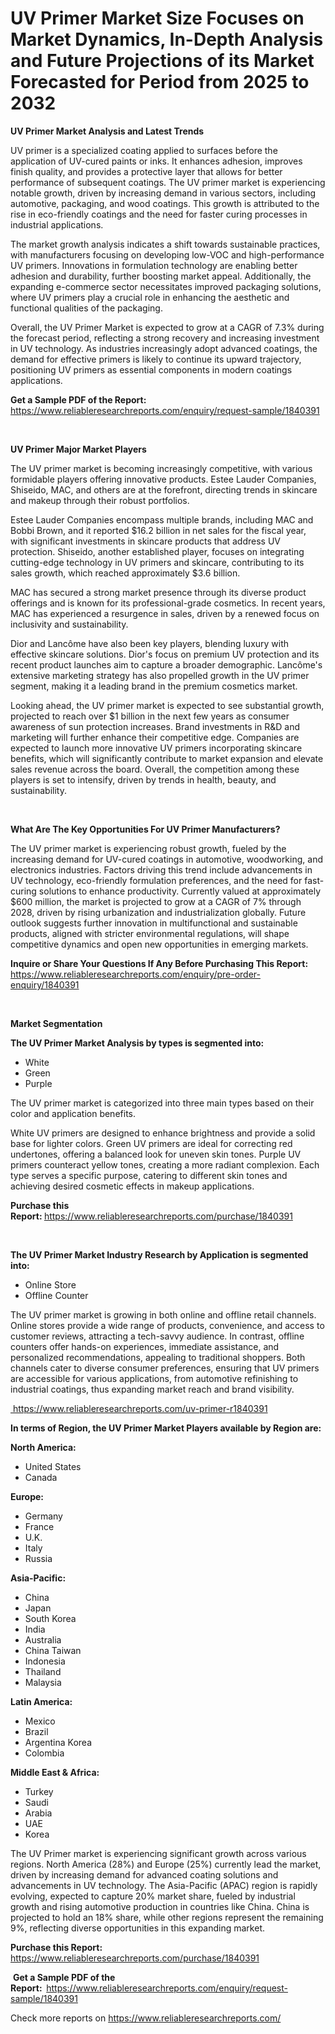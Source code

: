 <p><h1>UV Primer Market Size Focuses on Market Dynamics, In-Depth Analysis and Future Projections of its Market Forecasted for Period from 2025 to 2032</h1></p><p><strong>UV Primer Market Analysis and Latest Trends</strong></p>
<p><p>UV primer is a specialized coating applied to surfaces before the application of UV-cured paints or inks. It enhances adhesion, improves finish quality, and provides a protective layer that allows for better performance of subsequent coatings. The UV primer market is experiencing notable growth, driven by increasing demand in various sectors, including automotive, packaging, and wood coatings. This growth is attributed to the rise in eco-friendly coatings and the need for faster curing processes in industrial applications.</p><p>The market growth analysis indicates a shift towards sustainable practices, with manufacturers focusing on developing low-VOC and high-performance UV primers. Innovations in formulation technology are enabling better adhesion and durability, further boosting market appeal. Additionally, the expanding e-commerce sector necessitates improved packaging solutions, where UV primers play a crucial role in enhancing the aesthetic and functional qualities of the packaging. </p><p>Overall, the UV Primer Market is expected to grow at a CAGR of 7.3% during the forecast period, reflecting a strong recovery and increasing investment in UV technology. As industries increasingly adopt advanced coatings, the demand for effective primers is likely to continue its upward trajectory, positioning UV primers as essential components in modern coatings applications.</p></p>
<p><strong>Get a Sample PDF of the Report:&nbsp;</strong> <a href="https://www.reliableresearchreports.com/enquiry/request-sample/1840391?utm_campaign=3446&utm_medium=2&utm_source=Github&utm_content=ia&utm_term=05042025&utm_id=uv-primer">https://www.reliableresearchreports.com/enquiry/request-sample/1840391</a></p>
<p>&nbsp;</p>
<p><strong>UV Primer Major Market Players</strong></p>
<p><p>The UV primer market is becoming increasingly competitive, with various formidable players offering innovative products. Estee Lauder Companies, Shiseido, MAC, and others are at the forefront, directing trends in skincare and makeup through their robust portfolios. </p><p>Estee Lauder Companies encompass multiple brands, including MAC and Bobbi Brown, and it reported $16.2 billion in net sales for the fiscal year, with significant investments in skincare products that address UV protection. Shiseido, another established player, focuses on integrating cutting-edge technology in UV primers and skincare, contributing to its sales growth, which reached approximately $3.6 billion. </p><p>MAC has secured a strong market presence through its diverse product offerings and is known for its professional-grade cosmetics. In recent years, MAC has experienced a resurgence in sales, driven by a renewed focus on inclusivity and sustainability. </p><p>Dior and Lancôme have also been key players, blending luxury with effective skincare solutions. Dior's focus on premium UV protection and its recent product launches aim to capture a broader demographic. Lancôme's extensive marketing strategy has also propelled growth in the UV primer segment, making it a leading brand in the premium cosmetics market.</p><p>Looking ahead, the UV primer market is expected to see substantial growth, projected to reach over $1 billion in the next few years as consumer awareness of sun protection increases. Brand investments in R&D and marketing will further enhance their competitive edge. Companies are expected to launch more innovative UV primers incorporating skincare benefits, which will significantly contribute to market expansion and elevate sales revenue across the board. Overall, the competition among these players is set to intensify, driven by trends in health, beauty, and sustainability.</p></p>
<p>&nbsp;</p>
<p><strong>What Are The Key Opportunities For UV Primer Manufacturers?</strong></p>
<p><p>The UV primer market is experiencing robust growth, fueled by the increasing demand for UV-cured coatings in automotive, woodworking, and electronics industries. Factors driving this trend include advancements in UV technology, eco-friendly formulation preferences, and the need for fast-curing solutions to enhance productivity. Currently valued at approximately $600 million, the market is projected to grow at a CAGR of 7% through 2028, driven by rising urbanization and industrialization globally. Future outlook suggests further innovation in multifunctional and sustainable products, aligned with stricter environmental regulations, will shape competitive dynamics and open new opportunities in emerging markets.</p></p>
<p><strong>Inquire or Share Your Questions If Any Before Purchasing This Report:</strong> <a href="https://www.reliableresearchreports.com/enquiry/pre-order-enquiry/1840391?utm_campaign=3446&utm_medium=2&utm_source=Github&utm_content=ia&utm_term=05042025&utm_id=uv-primer">https://www.reliableresearchreports.com/enquiry/pre-order-enquiry/1840391</a></p>
<p>&nbsp;</p>
<p><strong>Market Segmentation</strong></p>
<p><strong>The UV Primer Market Analysis by types is segmented into:</strong></p>
<p><ul><li>White</li><li>Green</li><li>Purple</li></ul></p>
<p><p>The UV primer market is categorized into three main types based on their color and application benefits. </p><p>White UV primers are designed to enhance brightness and provide a solid base for lighter colors. Green UV primers are ideal for correcting red undertones, offering a balanced look for uneven skin tones. Purple UV primers counteract yellow tones, creating a more radiant complexion. Each type serves a specific purpose, catering to different skin tones and achieving desired cosmetic effects in makeup applications.</p></p>
<p><strong>Purchase this Report:&nbsp;</strong><a href="https://www.reliableresearchreports.com/purchase/1840391?utm_campaign=3446&utm_medium=2&utm_source=Github&utm_content=ia&utm_term=05042025&utm_id=uv-primer">https://www.reliableresearchreports.com/purchase/1840391</a></p>
<p>&nbsp;</p>
<p><strong>The UV Primer Market Industry Research by Application is segmented into:</strong></p>
<p><ul><li>Online Store</li><li>Offline Counter</li></ul></p>
<p><p>The UV primer market is growing in both online and offline retail channels. Online stores provide a wide range of products, convenience, and access to customer reviews, attracting a tech-savvy audience. In contrast, offline counters offer hands-on experiences, immediate assistance, and personalized recommendations, appealing to traditional shoppers. Both channels cater to diverse consumer preferences, ensuring that UV primers are accessible for various applications, from automotive refinishing to industrial coatings, thus expanding market reach and brand visibility.</p></p>
<p><a href="https://www.reliableresearchreports.com/uv-primer-r1840391?utm_campaign=3446&utm_medium=2&utm_source=Github&utm_content=ia&utm_term=05042025&utm_id=uv-primer">&nbsp;https://www.reliableresearchreports.com/uv-primer-r1840391</a></p>
<p><strong>In terms of Region, the UV Primer Market Players available by Region are:</strong></p>
<p>
    <p> <strong> North America: </strong>
        <ul>
            <li>United States</li>
            <li>Canada</li>
        </ul>
        </p> 
    <p> <strong> Europe: </strong>
        <ul>
            <li>Germany</li>
            <li>France</li>
            <li>U.K.</li>
            <li>Italy</li>
            <li>Russia</li>
        </ul>
        </p> 
    <p> <strong> Asia-Pacific: </strong>
        <ul>
            <li>China</li>
            <li>Japan</li>
            <li>South Korea</li>
            <li>India</li>
            <li>Australia</li>
            <li>China Taiwan</li>
            <li>Indonesia</li>
            <li>Thailand</li>
            <li>Malaysia</li>
        </ul>
        </p> 
    <p> <strong> Latin America: </strong>
        <ul>
            <li>Mexico</li>
            <li>Brazil</li>
            <li>Argentina Korea</li>
            <li>Colombia</li>
        </ul>
        </p> 
    <p> <strong> Middle East & Africa: </strong>
        <ul>
            <li>Turkey</li>
            <li>Saudi</li>
            <li>Arabia</li>
            <li>UAE</li>
            <li>Korea</li>
        </ul>
    </p>
    </p>
<p><p>The UV Primer market is experiencing significant growth across various regions. North America (28%) and Europe (25%) currently lead the market, driven by increasing demand for advanced coating solutions and advancements in UV technology. The Asia-Pacific (APAC) region is rapidly evolving, expected to capture 20% market share, fueled by industrial growth and rising automotive production in countries like China. China is projected to hold an 18% share, while other regions represent the remaining 9%, reflecting diverse opportunities in this expanding market.</p></p>
<p><strong>Purchase this Report: </strong><a href="https://www.reliableresearchreports.com/purchase/1840391?utm_campaign=3446&utm_medium=2&utm_source=Github&utm_content=ia&utm_term=05042025&utm_id=uv-primer">https://www.reliableresearchreports.com/purchase/1840391</a></p>
<p>&nbsp;<strong>Get a Sample PDF of the Report:&nbsp;&nbsp;</strong><a href="https://www.reliableresearchreports.com/enquiry/request-sample/1840391?utm_campaign=3446&utm_medium=2&utm_source=Github&utm_content=ia&utm_term=05042025&utm_id=uv-primer">https://www.reliableresearchreports.com/enquiry/request-sample/1840391</a></p>
<p><strong></strong></p>
<p>Check more reports on <a href="https://www.reliableresearchreports.com/?utm_campaign=3446&utm_medium=2&utm_source=Github&utm_content=ia&utm_term=05042025&utm_id=uv-primer">https://www.reliableresearchreports.com/</a></p>